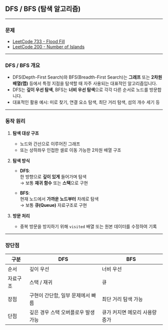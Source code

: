 ## DFS / BFS (탐색 알고리즘)

---

### 문제

- [LeetCode 733 - Flood Fill](https://leetcode.com/problems/flood-fill/)
- [LeetCode 200 - Number of Islands](https://leetcode.com/problems/number-of-islands/)

---

### DFS / BFS 개요

- DFS(Depth-First Search)와 BFS(Breadth-First Search)는 **그래프** 또는 **2차원 배열(맵)** 등에서 특정 지점을 탐색할 때 자주 사용되는 대표적인 알고리즘입니다.
- DFS는 **깊이 우선 탐색**, BFS는 **너비 우선 탐색**으로 각각 다른 순서로 노드를 방문합니다.
- 대표적인 활용 예시: 미로 찾기, 연결 요소 탐색, 최단 거리 탐색, 섬의 개수 세기 등

---

### 동작 원리

1. **탐색 대상 구조**  
   - 노드와 간선으로 이루어진 그래프  
   - 또는 상하좌우 인접한 셀로 이동 가능한 2차원 배열 구조

2. **탐색 방식**
   - **DFS**:  
     한 방향으로 **깊이 있게** 들어가며 탐색  
     → 보통 **재귀 함수** 또는 **스택**으로 구현

   - **BFS**:  
     현재 노드에서 **가까운 노드부터** 차례로 탐색  
     → 보통 **큐(Queue)** 자료구조로 구현

3. **방문 처리**
   - 중복 방문을 방지하기 위해 `visited` 배열 또는 원본 데이터를 수정하여 기록

---

### 장단점

| 구분 | DFS | BFS |
|------|-----|-----|
| 순서 | 깊이 우선 | 너비 우선 |
| 자료구조 | 스택 / 재귀 | 큐 |
| 장점 | 구현이 간단함, 일부 문제에서 빠름 | 최단 거리 탐색 가능 |
| 단점 | 깊은 경우 스택 오버플로우 발생 가능 | 큐가 커지면 메모리 사용량 증가 |
